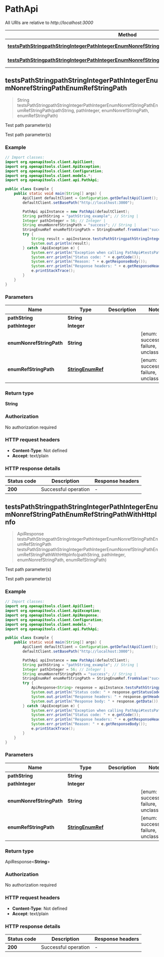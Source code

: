 # PathApi

All URIs are relative to *http://localhost:3000*

| Method | HTTP request | Description |
|------------- | ------------- | -------------|
| [**testsPathStringpathStringIntegerPathIntegerEnumNonrefStringPathEnumRefStringPath**](PathApi.md#testsPathStringpathStringIntegerPathIntegerEnumNonrefStringPathEnumRefStringPath) | **GET** /path/string/{path_string}/integer/{path_integer}/{enum_nonref_string_path}/{enum_ref_string_path} | Test path parameter(s) |
| [**testsPathStringpathStringIntegerPathIntegerEnumNonrefStringPathEnumRefStringPathWithHttpInfo**](PathApi.md#testsPathStringpathStringIntegerPathIntegerEnumNonrefStringPathEnumRefStringPathWithHttpInfo) | **GET** /path/string/{path_string}/integer/{path_integer}/{enum_nonref_string_path}/{enum_ref_string_path} | Test path parameter(s) |



## testsPathStringpathStringIntegerPathIntegerEnumNonrefStringPathEnumRefStringPath

> String testsPathStringpathStringIntegerPathIntegerEnumNonrefStringPathEnumRefStringPath(pathString, pathInteger, enumNonrefStringPath, enumRefStringPath)

Test path parameter(s)

Test path parameter(s)

### Example

```java
// Import classes:
import org.openapitools.client.ApiClient;
import org.openapitools.client.ApiException;
import org.openapitools.client.Configuration;
import org.openapitools.client.models.*;
import org.openapitools.client.api.PathApi;

public class Example {
    public static void main(String[] args) {
        ApiClient defaultClient = Configuration.getDefaultApiClient();
        defaultClient.setBasePath("http://localhost:3000");

        PathApi apiInstance = new PathApi(defaultClient);
        String pathString = "pathString_example"; // String | 
        Integer pathInteger = 56; // Integer | 
        String enumNonrefStringPath = "success"; // String | 
        StringEnumRef enumRefStringPath = StringEnumRef.fromValue("success"); // StringEnumRef | 
        try {
            String result = apiInstance.testsPathStringpathStringIntegerPathIntegerEnumNonrefStringPathEnumRefStringPath(pathString, pathInteger, enumNonrefStringPath, enumRefStringPath);
            System.out.println(result);
        } catch (ApiException e) {
            System.err.println("Exception when calling PathApi#testsPathStringpathStringIntegerPathIntegerEnumNonrefStringPathEnumRefStringPath");
            System.err.println("Status code: " + e.getCode());
            System.err.println("Reason: " + e.getResponseBody());
            System.err.println("Response headers: " + e.getResponseHeaders());
            e.printStackTrace();
        }
    }
}
```

### Parameters


| Name | Type | Description  | Notes |
|------------- | ------------- | ------------- | -------------|
| **pathString** | **String**|  | |
| **pathInteger** | **Integer**|  | |
| **enumNonrefStringPath** | **String**|  | [enum: success, failure, unclassified] |
| **enumRefStringPath** | [**StringEnumRef**](.md)|  | [enum: success, failure, unclassified] |

### Return type

**String**


### Authorization

No authorization required

### HTTP request headers

- **Content-Type**: Not defined
- **Accept**: text/plain

### HTTP response details
| Status code | Description | Response headers |
|-------------|-------------|------------------|
| **200** | Successful operation |  -  |

## testsPathStringpathStringIntegerPathIntegerEnumNonrefStringPathEnumRefStringPathWithHttpInfo

> ApiResponse<String> testsPathStringpathStringIntegerPathIntegerEnumNonrefStringPathEnumRefStringPath testsPathStringpathStringIntegerPathIntegerEnumNonrefStringPathEnumRefStringPathWithHttpInfo(pathString, pathInteger, enumNonrefStringPath, enumRefStringPath)

Test path parameter(s)

Test path parameter(s)

### Example

```java
// Import classes:
import org.openapitools.client.ApiClient;
import org.openapitools.client.ApiException;
import org.openapitools.client.ApiResponse;
import org.openapitools.client.Configuration;
import org.openapitools.client.models.*;
import org.openapitools.client.api.PathApi;

public class Example {
    public static void main(String[] args) {
        ApiClient defaultClient = Configuration.getDefaultApiClient();
        defaultClient.setBasePath("http://localhost:3000");

        PathApi apiInstance = new PathApi(defaultClient);
        String pathString = "pathString_example"; // String | 
        Integer pathInteger = 56; // Integer | 
        String enumNonrefStringPath = "success"; // String | 
        StringEnumRef enumRefStringPath = StringEnumRef.fromValue("success"); // StringEnumRef | 
        try {
            ApiResponse<String> response = apiInstance.testsPathStringpathStringIntegerPathIntegerEnumNonrefStringPathEnumRefStringPathWithHttpInfo(pathString, pathInteger, enumNonrefStringPath, enumRefStringPath);
            System.out.println("Status code: " + response.getStatusCode());
            System.out.println("Response headers: " + response.getHeaders());
            System.out.println("Response body: " + response.getData());
        } catch (ApiException e) {
            System.err.println("Exception when calling PathApi#testsPathStringpathStringIntegerPathIntegerEnumNonrefStringPathEnumRefStringPath");
            System.err.println("Status code: " + e.getCode());
            System.err.println("Response headers: " + e.getResponseHeaders());
            System.err.println("Reason: " + e.getResponseBody());
            e.printStackTrace();
        }
    }
}
```

### Parameters


| Name | Type | Description  | Notes |
|------------- | ------------- | ------------- | -------------|
| **pathString** | **String**|  | |
| **pathInteger** | **Integer**|  | |
| **enumNonrefStringPath** | **String**|  | [enum: success, failure, unclassified] |
| **enumRefStringPath** | [**StringEnumRef**](.md)|  | [enum: success, failure, unclassified] |

### Return type

ApiResponse<**String**>


### Authorization

No authorization required

### HTTP request headers

- **Content-Type**: Not defined
- **Accept**: text/plain

### HTTP response details
| Status code | Description | Response headers |
|-------------|-------------|------------------|
| **200** | Successful operation |  -  |

